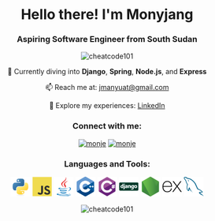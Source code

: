<h1 align="center">Hello there! I'm Monyjang</h1>
<h3 align="center">Aspiring Software Engineer from South Sudan </h3>

<p align="center"> 
  <img src="https://komarev.com/ghpvc/?username=cheatcode101&label=Profile%20views&color=0e75b6&style=flat" alt="cheatcode101" /> 
</p>

<p align="center"> 
  🌱 Currently diving into <strong>Django</strong>, <strong>Spring</strong>, <strong>Node.js</strong>, and <strong>Express</strong>
</p>

<p align="center"> 
  📫 Reach me at: <a href="mailto:jmanyuat@gmail.com">jmanyuat@gmail.com</a>
</p>

<p align="center"> 
  📄 Explore my experiences: <a href="https://www.linkedin.com/in/monyjang-manyuat">LinkedIn</a>
</p>

<h3 align="center">Connect with me:</h3>
<p align="center">
  <a href="https://kaggle.com/monje" target="blank"><img src="https://raw.githubusercontent.com/rahuldkjain/github-profile-readme-generator/master/src/images/icons/Social/kaggle.svg" alt="monje" height="30" width="40" /></a>
  <a href="https://www.leetcode.com/monje" target="blank"><img src="https://raw.githubusercontent.com/rahuldkjain/github-profile-readme-generator/master/src/images/icons/Social/leet-code.svg" alt="monje" height="30" width="40" /></a>
</p>

<h3 align="center">Languages and Tools:</h3>
<p align="center">
  <a href="https://www.python.org/" target="_blank" rel="noreferrer"><img src="https://raw.githubusercontent.com/devicons/devicon/master/icons/python/python-original.svg" alt="python" width="40" height="40"/></a>
  <a href="https://developer.mozilla.org/en-US/docs/Web/JavaScript" target="_blank" rel="noreferrer"><img src="https://raw.githubusercontent.com/devicons/devicon/master/icons/javascript/javascript-original.svg" alt="javascript" width="40" height="40"/></a>
  <a href="https://www.java.com/" target="_blank" rel="noreferrer"><img src="https://raw.githubusercontent.com/devicons/devicon/master/icons/java/java-original.svg" alt="java" width="40" height="40"/></a>
  <a href="https://www.w3schools.com/cpp/" target="_blank" rel="noreferrer"><img src="https://raw.githubusercontent.com/devicons/devicon/master/icons/cplusplus/cplusplus-original.svg" alt="cplusplus" width="40" height="40"/></a>
  <a href="https://docs.microsoft.com/en-us/dotnet/csharp/" target="_blank" rel="noreferrer"><img src="https://raw.githubusercontent.com/devicons/devicon/master/icons/csharp/csharp-original.svg" alt="csharp" width="40" height="40"/></a>
  <a href="https://www.djangoproject.com/" target="_blank" rel="noreferrer"><img src="https://raw.githubusercontent.com/devicons/devicon/master/icons/django/django-original.svg" alt="django" width="40" height="40"/></a>
  <a href="https://nodejs.org/" target="_blank" rel="noreferrer"><img src="https://raw.githubusercontent.com/devicons/devicon/master/icons/nodejs/nodejs-original.svg" alt="nodejs" width="40" height="40"/></a>
  <a href="https://expressjs.com/" target="_blank" rel="noreferrer"><img src="https://raw.githubusercontent.com/devicons/devicon/master/icons/express/express-original.svg" alt="express" width="40" height="40"/></a>
  <a href="https://www.mysql.com/" target="_blank" rel="noreferrer"><img src="https://raw.githubusercontent.com/devicons/devicon/master/icons/mysql/mysql-original.svg" alt="mysql" width="40" height="40"/></a>
  <!-- Add more icons here -->
</p>

<p align="center">
  <img src="https://github-readme-stats.vercel.app/api/top-langs?username=cheatcode101&show_icons=true&locale=en&layout=compact" alt="cheatcode101" />
</p>
